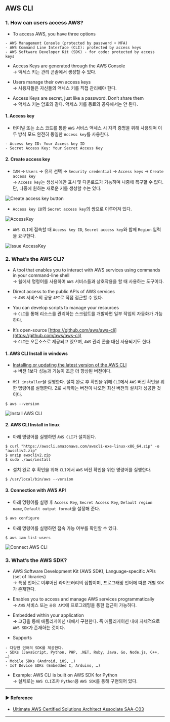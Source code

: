 ## AWS CLI
### 1. How can users access AWS?
- To access AWS, you have three options
~~~
- AWS Management Console (protected by password + MFA)
- AWS Command Line Interface (CLI): protected by access keys
- AWS Software Developer Kit (SDK) - for code: protected by access keys
~~~

- Access Keys are generated through the AWS Console  
→ 액세스 키는 관리 콘솔에서 생성할 수 있다.

- Users manage their own access keys  
→ 사용자들은 자신들의 액세스 키를 직접 관리해야 한다.

- Access Keys are secret, just like a password. Don’t share them  
→ 액세스 키는 암호와 같다. 액세스 키를 동료와 공유해서는 안 된다.

#### 1. Access key
- 터미널 또는 소스 코드를 통한 `AWS` 서비스 액세스 시 자격 증명을 위해 사용되며 이 두 방식 모드 완전히 동일한 `Access key`를 사용한다.
~~~
- Access key ID: Your Access key ID
- Secret Access Key: Your Secret Access Key
~~~

#### 2. Create access key
- `IAM` → `Users` → 유저 선택 → `Security credential` → `Access keys` → `Create access key`  
→ `Access key`는 생성시에만 표시 및 다운로드가 가능하며 나중에 복구할 수 없다. 단, 나중에 원하는 새로운 키를 생성할 수는 있다.

![Create access key button](https://user-images.githubusercontent.com/97398071/228143836-0581b180-2ed8-4bbe-bbbb-c3379d649efc.png)

- `Access key ID`와 `Secret access key`의 쌍으로 이루어져 있다.

![AccessKey](https://user-images.githubusercontent.com/97398071/228142684-eb22853c-3dce-46ec-8b72-b28e93ba8924.png)
 
- `AWS CLI`에 접속할 때 `Access key ID`, `Secret access key`와 함께 `Region` 입력을 요구한다.

![Issue AccessKey](https://user-images.githubusercontent.com/97398071/228144437-bf492a97-e126-44a0-b033-25b24a3b71aa.png)

### 2. What’s the AWS CLI?
- A tool that enables you to interact with AWS services using commands in your command-line shell  
→ 쉘에서 명령어를 사용하여 `AWS` 서비스들과 상호작용을 할 때 사용하는 도구이다.

- Direct access to the public APIs of AWS services  
→ `AWS` 서비스의 공용 `API`로 직접 접근할 수 있다.

- You can develop scripts to manage your resources  
→ `CLI`를 통해 리소스를 관리하는 스크립트를 개발하면 일부 작업의 자동화가 가능하다.

- It’s open-source [https://github.com/aws/aws-cli](https://github.com/aws/aws-cli)  
→ `CLI`는 오픈소스로 제공되고 있으며, `AWS` 관리 콘솔 대신 사용되기도 한다.

#### 1. AWS CLI Install in windows
- [Installing or updating the latest version of the AWS CLI](https://docs.aws.amazon.com/cli/latest/userguide/getting-started-install.html)  
→ 버전 1보다 성능과 기능이 조금 더 향상된 버전이다.

- `MSI installer`을 실행한다. 설치 완료 후 확인을 위해 `CLI`에서 `AWS` 버전 확인을 위한 명령어를 실행한다. 2로 시작하는 버전이 나오면 최신 버전의 설치가 성공한 것이다.
~~~
$ aws --version
~~~

![Install AWS CLI](https://user-images.githubusercontent.com/97398071/228144390-c99f7e68-c2ae-4f43-861e-c4fbe6409d9c.png)

#### 2. AWS CLI Install in linux
- 아래 명령어를 실행하면 `AWS CLI`가 설치된다.
~~~ shell script
$ curl "https://awscli.amazonaws.com/awscli-exe-linux-x86_64.zip" -o "awscliv2.zip"
$ unzip awscliv2.zip
$ sudo ./aws/install
~~~

- 설치 완료 후 확인을 위해 `CLI`에서 `AWS` 버전 확인을 위한 명령어를 실행한다. 
~~~
$ /usr/local/bin/aws --version
~~~

#### 3. Connection with AWS API
- 아래 명령어를 실행 후 `Access Key`, `Secret Access Key`, `Default region name`, `Default output format`을 설정해 준다.
~~~
$ aws configure
~~~

- 아래 명령어를 실행하면 접속 가능 여부를 확인할 수 있다.
~~~
$ aws iam list-users
~~~

![Connect AWS CLI](https://user-images.githubusercontent.com/97398071/228143434-3f78c3a3-8468-40a6-81d1-f3903e66b5e6.png)

### 3. What’s the AWS SDK?
- AWS Software Development Kit (AWS SDK), Language-specific APIs (set of libraries)  
→ 특정 언어로 이루어진 라이브러리의 집합이며, 프로그래밍 언어에 따른 개별 `SDK`가 존재한다.

- Enables you to access and manage AWS services programmatically  
→ `AWS` 서비스 또는 `공용 API`에 프로그래밍을 통한 접근이 가능하다. 

- Embedded within your application  
→ 코딩을 통해 애플리케이션 내에서 구현한다. 즉 애플리케이션 내에 자체적으로 `AWS SDK`가 존재하는 것이다.

- Supports
~~~
- 다양한 언어의 SDK를 제공한다.
- SDKs (JavaScript, Python, PHP, .NET, Ruby, Java, Go, Node.js, C++, …)
- Mobile SDKs (Android, iOS, …)
- IoT Device SDKs (Embedded C, Arduino, …)
~~~

- Example: AWS CLI is built on AWS SDK for Python  
→ 실제로는 `AWS CLI`조차 `Python`용 `AWS SDK`를 통해 구현되어 있다.

---
#### ▶ Reference
- [Ultimate AWS Certified Solutions Architect Associate SAA-C03](https://www.udemy.com/course/aws-certified-solutions-architect-associate-saa-c03/)
---